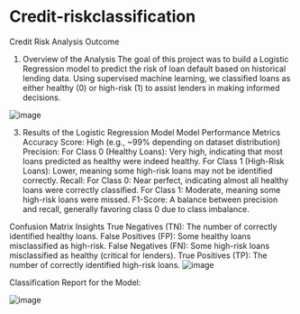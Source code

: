 # Credit-riskclassification

Credit Risk Analysis Outcome
1. Overview of the Analysis
The goal of this project was to build a Logistic Regression model to predict the risk of loan default based on historical lending data. Using supervised machine learning, we classified loans as either healthy (0) or high-risk (1) to assist lenders in making informed decisions.

![image](https://github.com/user-attachments/assets/83a80bd4-4831-49a2-93d3-89f2ab2039b7)


3. Results of the Logistic Regression Model
Model Performance Metrics
Accuracy Score: High (e.g., ~99% depending on dataset distribution)
Precision:
For Class 0 (Healthy Loans): Very high, indicating that most loans predicted as healthy were indeed healthy.
For Class 1 (High-Risk Loans): Lower, meaning some high-risk loans may not be identified correctly.
Recall:
For Class 0: Near perfect, indicating almost all healthy loans were correctly classified.
For Class 1: Moderate, meaning some high-risk loans were missed.
F1-Score: A balance between precision and recall, generally favoring class 0 due to class imbalance.

Confusion Matrix Insights
True Negatives (TN): The number of correctly identified healthy loans.
False Positives (FP): Some healthy loans misclassified as high-risk.
False Negatives (FN): Some high-risk loans misclassified as healthy (critical for lenders).
True Positives (TP): The number of correctly identified high-risk loans.
![image](https://github.com/user-attachments/assets/44ee7f03-1aec-428d-a389-5e5f4dd23b9e)

Classification Report for the Model: 

![image](https://github.com/user-attachments/assets/8ae890ef-9a07-496e-8dbd-7222d91a4143)

